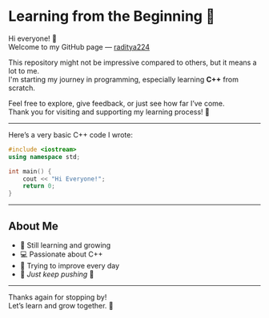 # Learning from the Beginning 🚀

Hi everyone! 👋  
Welcome to my GitHub page — [raditya224](https://github.com/raditya224)

This repository might not be impressive compared to others, but it means a lot to me.  
I'm starting my journey in programming, especially learning **C++** from scratch.

Feel free to explore, give feedback, or just see how far I’ve come.  
Thank you for visiting and supporting my learning process! 🙏

---



Here’s a very basic C++ code I wrote:

```cpp
#include <iostream>
using namespace std;

int main() {
    cout << "Hi Everyone!";
    return 0;
}
```

---

## About Me

- 📌 Still learning and growing  
- 💻 Passionate about C++  
- 🎯 Trying to improve every day  
- 🔁 *Just keep pushing* 🙌  

---

Thanks again for stopping by!  
Let’s learn and grow together. 🌱
